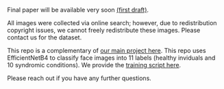 
Final paper will be available very soon [(first draft)](https://www.medrxiv.org/content/10.1101/2023.07.26.23293119v1). 

All images were collected via online search; however, due to redistribution copyright issues, we cannot freely redistribute these images. Please contact us for the dataset.

This repo is a complementary of [our main project here](https://github.com/datduong/tobii-eye-track-syndromic-faces). This repo uses EfficientNetB4 to classify face images into 11 labels (healthy inviduals and 10 syndromic conditions). We provide the [training script here](https://github.com/datduong/classify-syndromic-faces/blob/master/Experiment/MakeScript.py). 

Please reach out if you have any further questions. 
